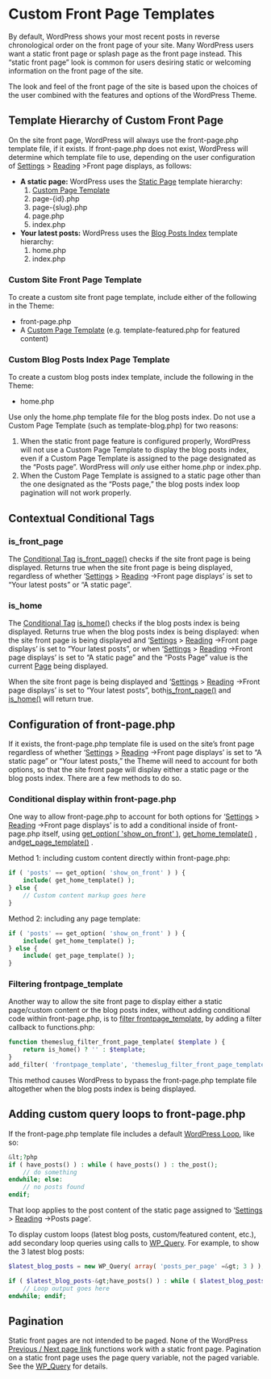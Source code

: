 # Custom Front Page Templates

By default, WordPress shows your most recent posts in reverse chronological order on the front page of your site. Many WordPress users want a static front page or splash page as the front page instead. This “static front page” look is common for users desiring static or welcoming information on the front page of the site.

The look and feel of the front page of the site is based upon the choices of the user combined with the features and options of the WordPress Theme.

## Template Hierarchy of Custom Front Page

On the site front page, WordPress will always use the front-page.php template file, if it exists. If front-page.php does not exist, WordPress will determine which template file to use, depending on the user configuration of [Settings](https://codex.wordpress.org/Administration_Panels#Reading "Administration Panels") > [Reading](https://codex.wordpress.org/Settings_Reading_SubPanel "Settings Reading SubPanel") >Front page displays, as follows:

*   **A static page:** WordPress uses the [Static Page](https://codex.wordpress.org/Template_Hierarchy#Page_display "Template Hierarchy") template hierarchy:
    1.  [Custom Page Template](https://codex.wordpress.org/Page_Templates#Custom_Page_Template "Page Templates")
    2.  page-{id}.php
    3.  page-{slug}.php
    4.  page.php
    5.  index.php
*   **Your latest posts:** WordPress uses the [Blog Posts Index](https://codex.wordpress.org/Template_Hierarchy#Home_Page_display "Template Hierarchy") template hierarchy:
    1.  home.php
    2.  index.php

### Custom Site Front Page Template

To create a custom site front page template, include either of the following in the Theme:

*   front-page.php
*   A [Custom Page Template](https://codex.wordpress.org/Page_Templates#Custom_Page_Template "Page Templates") (e.g. template-featured.php for featured content)

### Custom Blog Posts Index Page Template

To create a custom blog posts index template, include the following in the Theme:

*   home.php

Use only the home.php template file for the blog posts index. Do not use a Custom Page Template (such as template-blog.php) for two reasons:

1.  When the static front page feature is configured properly, WordPress will not use a Custom Page Template to display the blog posts index, even if a Custom Page Template is assigned to the page designated as the “Posts page”. WordPress will *only* use either home.php or index.php.
2.  When the Custom Page Template is assigned to a static page other than the one designated as the “Posts page,” the blog posts index loop pagination will not work properly.

## Contextual Conditional Tags

### is\_front\_page

The [Conditional Tag](https://codex.wordpress.org/Conditional_Tags "Conditional Tags") [](https://codex.wordpress.org/Function_Reference/is_front_page)[is\_front\_page()](https://developer.wordpress.org/reference/functions/is_front_page/) checks if the site front page is being displayed. Returns true when the site front page is being displayed, regardless of whether ‘[Settings](https://codex.wordpress.org/Administration_Panels#Reading "Administration Panels") > [Reading](https://codex.wordpress.org/Settings_Reading_SubPanel "Settings Reading SubPanel") ->Front page displays’ is set to “Your latest posts” or “A static page”.

### is\_home

The [Conditional Tag](https://codex.wordpress.org/Conditional_Tags "Conditional Tags") [](https://codex.wordpress.org/Function_Reference/is_home)[is\_home()](https://developer.wordpress.org/reference/functions/is_home/) checks if the blog posts index is being displayed. Returns true when the blog posts index is being displayed: when the site front page is being displayed and ‘[Settings](https://codex.wordpress.org/Administration_Panels#Reading "Administration Panels") > [Reading](https://codex.wordpress.org/Settings_Reading_SubPanel "Settings Reading SubPanel") ->Front page displays’ is set to “Your latest posts”, or when ‘[Settings](https://codex.wordpress.org/Administration_Panels#Reading "Administration Panels") > [Reading](https://codex.wordpress.org/Settings_Reading_SubPanel "Settings Reading SubPanel") ->Front page displays’ is set to “A static page” and the “Posts Page” value is the current [Page](https://codex.wordpress.org/Pages "Pages") being displayed.

When the site front page is being displayed and ‘[Settings](https://codex.wordpress.org/Administration_Panels#Reading "Administration Panels") > [Reading](https://codex.wordpress.org/Settings_Reading_SubPanel "Settings Reading SubPanel") ->Front page displays’ is set to “Your latest posts”, both[is\_front\_page()](https://developer.wordpress.org/reference/functions/is_front_page/) and [is\_home()](https://developer.wordpress.org/reference/functions/is_home/) will return true.

## Configuration of front-page.php

If it exists, the front-page.php template file is used on the site’s front page regardless of whether ‘[Settings](https://codex.wordpress.org/Administration_Panels#Reading "Administration Panels") > [Reading](https://codex.wordpress.org/Settings_Reading_SubPanel "Settings Reading SubPanel") ->Front page displays’ is set to “A static page” or “Your latest posts,” the Theme will need to account for both options, so that the site front page will display either a static page or the blog posts index. There are a few methods to do so.

### Conditional display within front-page.php

One way to allow front-page.php to account for both options for ‘[Settings](https://codex.wordpress.org/Administration_Panels#Reading "Administration Panels") > [Reading](https://codex.wordpress.org/Settings_Reading_SubPanel "Settings Reading SubPanel") ->Front page displays’ is to add a conditional inside of front-page.php itself, using [get\_option( 'show\_on\_front' )](https://codex.wordpress.org/Option_Reference#Reading "Option Reference"), [](https://codex.wordpress.org/Function_Reference/get_home_template "Function Reference/get home template")[get\_home\_template()](https://developer.wordpress.org/reference/functions/get_home_template/) , and[](https://codex.wordpress.org/Function_Reference/get_page_template "Function Reference/get page template")[get\_page\_template()](https://developer.wordpress.org/reference/functions/get_page_template/) .

Method 1: including custom content directly within front-page.php:  

```php
if ( 'posts' == get_option( 'show_on_front' ) ) {
    include( get_home_template() );
} else {
    // Custom content markup goes here
}
```

  
Method 2: including any page template:  

```php
if ( 'posts' == get_option( 'show_on_front' ) ) {
    include( get_home_template() );
} else {
    include( get_page_template() );
}
```

### Filtering frontpage\_template

Another way to allow the site front page to display either a static page/custom content or the blog posts index, without adding conditional code within front-page.php, is to [filter frontpage\_template](https://codex.wordpress.org/Function_Reference/get_query_template "Function Reference/get query template"), by adding a filter callback to functions.php:  

```php
function themeslug_filter_front_page_template( $template ) {
    return is_home() ? '' : $template;
}
add_filter( 'frontpage_template', 'themeslug_filter_front_page_template' );
```

  
This method causes WordPress to bypass the front-page.php template file altogether when the blog posts index is being displayed.

## Adding custom query loops to front-page.php

If the front-page.php template file includes a default [WordPress Loop](https://codex.wordpress.org/The_Loop "The Loop"), like so:  

```php
&lt;?php
if ( have_posts() ) : while ( have_posts() ) : the_post();
    // do something
endwhile; else:
    // no posts found
endif;
```

  
That loop applies to the post content of the static page assigned to ‘[Settings](https://codex.wordpress.org/Administration_Panels#Reading "Administration Panels") > [Reading](https://codex.wordpress.org/Settings_Reading_SubPanel "Settings Reading SubPanel") ->Posts page’.

To display custom loops (latest blog posts, custom/featured content, etc.), add secondary loop queries using calls to [WP\_Query](https://codex.wordpress.org/Class_Reference/WP_Query "Class Reference/WP Query"). For example, to show the 3 latest blog posts:  

```php
$latest_blog_posts = new WP_Query( array( 'posts_per_page' =&gt; 3 ) );

if ( $latest_blog_posts-&gt;have_posts() ) : while ( $latest_blog_posts-&gt;have_posts() ) : $latest_blog_posts-&gt;the_post();
    // Loop output goes here
endwhile; endif;
```

## Pagination

Static front pages are not intended to be paged. None of the WordPress [Previous / Next page link](https://codex.wordpress.org/Next_and_Previous_Links "Next and Previous Links") functions work with a static front page. Pagination on a static front page uses the page query variable, not the paged variable. See the [WP\_Query](https://codex.wordpress.org/Class_Reference/WP_Query "Class Reference/WP Query") for details.